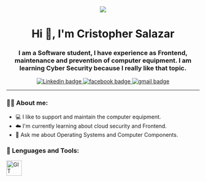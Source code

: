 <div id="header" align="center"> 
    <image src="https://media.giphy.com/media/RbDKaczqWovIugyJmW/giphy.gif" />
    <h1 align="center"> Hi 🤙, I'm Cristopher Salazar </h1>
    <h3 align="center"> I am a Software student, I have experience as Frontend, maintenance and prevention of computer equipment. I am learning Cyber Security because I           really like that topic. </h3>
</div>

<div id="badges" align="center">
    <a href="https://www.linkedin.com/in/cristopher-salazar-665831236/" target="_blank">
        <img src="https://img.shields.io/badge/Linkedin-go-0A66C2?style=for-the-badge&logo=Linkedin"
             alt="Linkedin badge" />
    </a>
    <a href="https://www.facebook.com/Cristopher.SalazarE/" target="_blank">
        <img src="https://img.shields.io/badge/facebook-go-1877F2?style=for-the-badge&logo=facebook"
             alt="facebook badge" />
    </a>
     <a href="mailto:luiski_cr7@hotmail.com?subject=Asunto del correo&body=Cuerpo del correo" target="_blank">
    <img src="https://img.shields.io/badge/gmail-send-EA4335?style=for-the-badge&logo=gmail" alt="gmail badge" />
</a>
</div> 

---

### 👨‍💻 About me:

- 💻 I like to support and maintain the computer equipment.
- ☁️ I'm currently learning about cloud security and Frontend.
- 💬 Ask me about Operating Systems and Computer Components.

<div align="left">
    <h3> 🧰 Lenguages and Tools: </h3>
    <div>
        <image src="https://github.com/devicons/devicon/blob/master/icons/git/git-original.svg" title="GIT" alt="GIT"
            width="40" height="40"/>&nbsp;
    </div>
 


